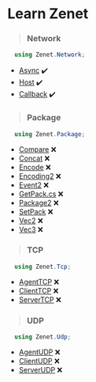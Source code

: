 # Learn Zenet


> ###  Network
```csharp
  using Zenet.Network; 
```
  -  [Async](docs/Network/Async.md) ✔️
  -  [Host](docs/Network/Host.md) ✔️
  -  [Callback](docs/Network/Callback.md) ✔️


> ###  Package
```csharp
  using Zenet.Package; 
```
-  [Compare](docs/Package/Compare.md) ❌
-  [Concat](docs/Package/Concat.md) ❌
-  [Encode](docs/Package/Encode.md) ❌
-  [Encoding2](docs/Package/Encoding2.md) ❌
-  [Event2](docs/Package/Event2.md) ❌
-  [GetPack.cs](docs/Package/GetPack.md) ❌
-  [Package2](docs/Package/Package2.md) ❌
-  [SetPack](docs/Package/SetPack.md) ❌
-  [Vec2](docs/Package/Vec2.md) ❌
-  [Vec3](docs/Package/Vec3.md) ❌


> ###  TCP
```csharp
  using Zenet.Tcp; 
```
-  [AgentTCP](docs/Tcp/AgentTCP.md) ❌
-  [ClientTCP](docs/Tcp/ClientTCP.md) ❌
-  [ServerTCP](docs/Tcp/ServerTCP.md) ❌


> ###  UDP
```csharp
  using Zenet.Udp; 
```
-  [AgentUDP](docs/Udp/AgentUDP.md) ❌
-  [ClientUDP](docs/Udp/ClientUDP.md) ❌
-  [ServerUDP](docs/Udp/ServerUDP.md) ❌


  
